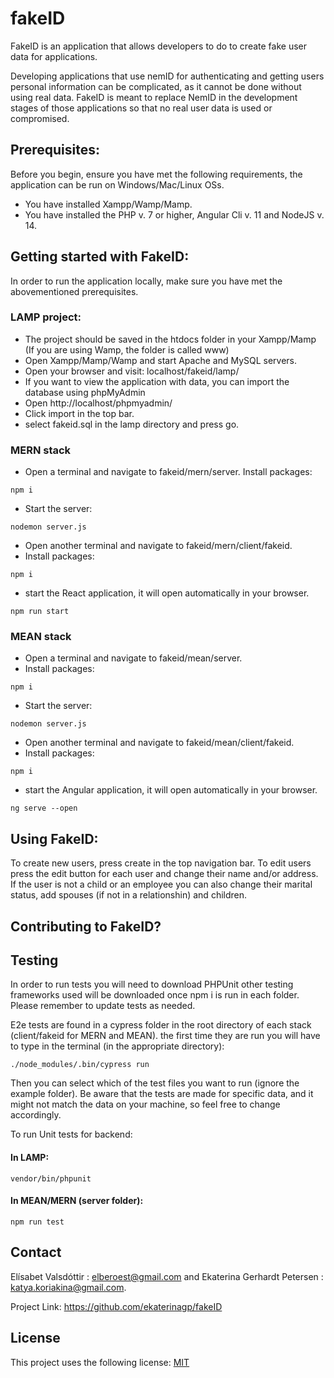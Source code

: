 # fakeID
FakeID is an application that allows developers to do to create fake user data for applications.

Developing applications that use nemID for authenticating and getting users personal information can be complicated, as it cannot be done without using real data. FakeID is meant to replace NemID in the development stages of those applications so that no real user data is used or compromised.


## Prerequisites:
Before you begin, ensure you have met the following requirements, the application can be run on Windows/Mac/Linux OSs.

- You have installed Xampp/Wamp/Mamp.
- You have installed the PHP v. 7 or higher, Angular Cli v. 11 and NodeJS v. 14.


## Getting started with FakeID:
In order to run the application locally, make sure you have met the abovementioned prerequisites.

### LAMP project:

- The project should be saved in the htdocs folder in your Xampp/Mamp (If you are using Wamp, the folder is called www)
- Open Xampp/Mamp/Wamp and start Apache and MySQL servers.
- Open your browser and visit: localhost/fakeid/lamp/
- If you want to view the application with data, you can import the database using phpMyAdmin
- Open http://localhost/phpmyadmin/
- Click import in the top bar.
- select fakeid.sql in the lamp directory and press go.


### MERN stack
 - Open a terminal and navigate to fakeid/mern/server.
 Install packages:
 ```
 npm i
 ```
 - Start the server:
 ```
nodemon server.js
```
 - Open another terminal and navigate to fakeid/mern/client/fakeid.
- Install packages:
 ```
 npm i
```
 - start the React application, it will open automatically in your browser.
 ```
 npm run start
 ```

### MEAN stack
 - Open a terminal and navigate to fakeid/mean/server.
 - Install packages:
 ```
 npm i
 ```
 - Start the server:
 ```
nodemon server.js
```
 - Open another terminal and navigate to fakeid/mean/client/fakeid.
- Install packages:
 ```
 npm i
```
 - start the Angular application, it will open automatically in your browser.
 ```
 ng serve --open
 ```
 
## Using FakeID:

To create new users, press create in the top navigation bar.
 To edit users press the edit button for each user and change their name and/or address. If the user is not a child or an employee you can also change their marital status, add spouses (if not in a relationshin) and children.

## Contributing to FakeID?


## Testing 
In order to run tests you will need to download PHPUnit other testing frameworks used will be downloaded once npm i is run in each folder. 
Please remember to update tests as needed.

 E2e tests are found in a cypress folder in the root directory of each stack (client/fakeid for MERN and MEAN). the first time they are run you will have to type in the terminal (in the appropriate directory):
 ```
 ./node_modules/.bin/cypress run
 ```

Then you can select which of the test files you want to run (ignore the example folder). Be aware that the tests are made for specific data, and it might not match the data on your machine, so feel free to change accordingly.

To run Unit tests for backend:
#### In LAMP:
 ```
vendor/bin/phpunit
 ```
#### In MEAN/MERN (server folder):
 ```
 npm run test
 ```


## Contact
Elísabet Valsdóttir : elberoest@gmail.com and Ekaterina Gerhardt Petersen : katya.koriakina@gmail.com.

Project Link: https://github.com/ekaterinagp/fakeID

## License
This project uses the following license: [MIT](https://choosealicense.com/licenses/mit/)


